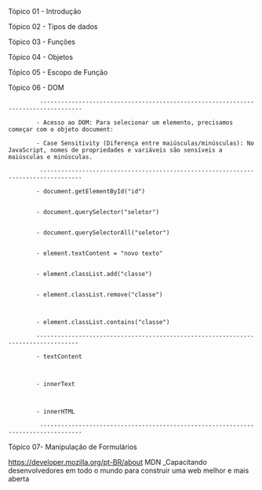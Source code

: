 Tópico 01 - Introdução

Tópico 02 - Tipos de dados

Tópico 03 - Funções

Tópico 04 - Objetos

Tópico 05 - Escopo de Função

Tópico 06 - DOM

             ----------------------------------------------------------------------------------
             
            - Acesso ao DOM: Para selecionar um elemento, precisamos começar com o objeto document:

            - Case Sensitivity (Diferença entre maiúsculas/minúsculas): No JavaScript, nomes de propriedades e variáveis são sensíveis a maiúsculas e minúsculas. 

             ----------------------------------------------------------------------------------

            - document.getElementById("id")


            - document.querySelector("seletor")


            - document.querySelectorAll("seletor")


            - element.textContent = "novo texto"


            - element.classList.add("classe")


            - element.classList.remove("classe")

            
            
            - element.classList.contains("classe")
            
            ----------------------------------------------------------------------------------
            
            - textContent
            
            
            
            - innerText 
            
            
            
            - innerHTML

             ----------------------------------------------------------------------------------

            
            
Tópico 07- Manipulação de Formulários


https://developer.mozilla.org/pt-BR/about
MDN _Capacitando desenvolvedores em todo o mundo para construir uma web melhor e mais aberta

